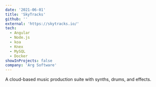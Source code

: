 ```yaml
---
date: '2021-06-01'
title: 'SkyTracks'
github: ''
external: 'https://skytracks.io/'
tech:
  - Angular
  - Node.js
  - koa
  - Knex
  - MySQL
  - Docker
showInProjects: false
company: 'Arg Software'
---
```


A cloud-based music production suite with synths, drums, and effects.

